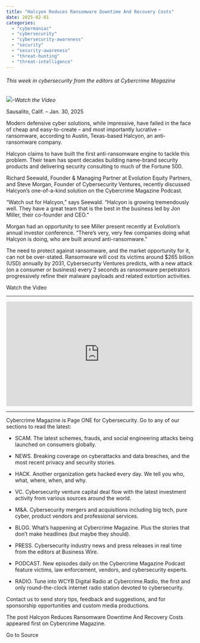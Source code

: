 ```yaml
---
title: "Halcyon Reduces Ransomware Downtime And Recovery Costs"
date: 2025-02-01
categories: 
  - "cybermaniac"
  - "cybersecurity"
  - "cybersecurity-awareness"
  - "security"
  - "security-awareness"
  - "threat-hunting"
  - "threat-intelligence"
---
```


###### _This week in cybersecurity from the editors at Cybercrime Magazine_

_![](http://cybersecurityventures.com/wp-content/uploads/2020/09/icon-rss.png)–Watch the Video_

Sausalito, Calif. – Jan. 30, 2025

Modern defensive cyber solutions, while impressive, have failed in the face of cheap and easy-to-create – and most importantly lucrative – ransomware, according to Austin, Texas-based Halcyon, an anti-ransomware company.

Halcyon claims to have built the first anti-ransomware engine to tackle this problem. Their team has spent decades building name-brand security products and delivering security consulting to much of the Fortune 500.

Richard Seewald, Founder & Managing Partner at Evolution Equity Partners, and Steve Morgan, Founder of Cybersecurity Ventures, recently discussed Halcyon’s one-of-a-kind solution on the Cybercrime Magazine Podcast.

“Watch out for Halcyon,” says Seewald. “Halcyon is growing tremendously well. They have a great team that is the best in the business led by Jon Miller, their co-founder and CEO.”

Morgan had an opportunity to see Miller present recently at Evolution’s annual investor conference. “There’s very, very few companies doing what Halcyon is doing, who are built around anti-ransomware.”

The need to protect against ransomware, and the market opportunity for it, can not be over-stated. Ransomware will cost its victims around $265 billion (USD) annually by 2031, Cybersecurity Ventures predicts, with a new attack (on a consumer or business) every 2 seconds as ransomware perpetrators progressively refine their malware payloads and related extortion activities.

Watch the Video

* * *

<iframe title="Halcyon Anti-Ransomware &amp; Cyber Resilience Platform" width="500" height="281" src="https://www.youtube.com/embed/C4TBUSvRl8U?feature=oembed" frameborder="0" allow="accelerometer; autoplay; clipboard-write; encrypted-media; gyroscope; picture-in-picture; web-share" referrerpolicy="strict-origin-when-cross-origin" allowfullscreen></iframe>

* * *

Cybercrime Magazine is Page ONE for Cybersecurity. Go to any of our sections to read the latest:

- SCAM. The latest schemes, frauds, and social engineering attacks being launched on consumers globally.

- NEWS. Breaking coverage on cyberattacks and data breaches, and the most recent privacy and security stories.

- HACK. Another organization gets hacked every day. We tell you who, what, where, when, and why.

- VC. Cybersecurity venture capital deal flow with the latest investment activity from various sources around the world.

- M&A. Cybersecurity mergers and acquisitions including big tech, pure cyber, product vendors and professional services.

- BLOG. What’s happening at Cybercrime Magazine. Plus the stories that don’t make headlines (but maybe they should).

- PRESS. Cybersecurity industry news and press releases in real time from the editors at Business Wire.

- PODCAST. New episodes daily on the Cybercrime Magazine Podcast feature victims, law enforcement, vendors, and cybersecurity experts.

- RADIO. Tune into WCYB Digital Radio at Cybercrime.Radio, the first and only round-the-clock internet radio station devoted to cybersecurity.

Contact us to send story tips, feedback and suggestions, and for sponsorship opportunities and custom media productions.

The post Halcyon Reduces Ransomware Downtime And Recovery Costs appeared first on Cybercrime Magazine.

Go to Source
